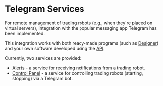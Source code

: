 # Telegram Services

For remote management of trading robots (e.g., when they're placed on virtual servers), integration with the popular messaging app Telegram has been implemented.

This integration works with both ready-made programs (such as [Designer](designer.md)) and your own software developed using the [API](api.md).

Currently, two services are provided:

- [Alerts](telegram_services/alerts.md) - a service for receiving notifications from a trading robot.
- [Control Panel](telegram_services/control_panel.md) - a service for controlling trading robots (starting, stopping) via a Telegram bot.
